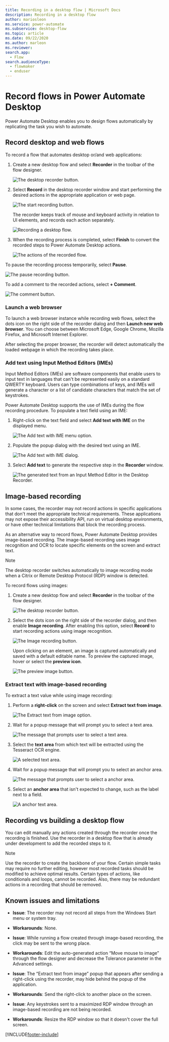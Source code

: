 ```yaml
---
title: Recording in a desktop flow | Microsoft Docs
description: Recording in a desktop flow
author: mariosleon
ms.service: power-automate
ms.subservice: desktop-flow
ms.topic: article
ms.date: 09/22/2020
ms.author: marleon
ms.reviewer: 
search.app: 
  - Flow
search.audienceType: 
  - flowmaker
  - enduser
---
```

# Record flows in Power Automate Desktop

Power Automate Desktop enables you to design flows automatically by replicating the task you wish to automate. 

## Record desktop and web flows

To record a flow that automates desktop or/and web applications:

1. Create a new desktop flow and select **Recorder** in the toolbar of the flow designer.

    ![The desktop recorder button.](./media/recording-flow/desktop-recorder-button.png)

1. Select **Record** in the desktop recorder window and start performing the desired actions in the appropriate application or web page.

    ![The start recording button.](./media/recording-flow/start-recording-button.png)

    The recorder keeps track of mouse and keyboard activity in relation to UI elements, and records each action separately.

    ![Recording a desktop flow.](./media/recording-flow/recording-flow.png)

1. When the recording process is completed, select **Finish** to convert the recorded steps to Power Automate Desktop actions.

    ![The actions of the recorded flow.](./media/recording-flow/recorded-flow.png)

To pause the recording process temporarily, select **Pause**.
 
![The pause recording button.](./media/recording-flow/pause-recording-button.png)
 
To add a comment to the recorded actions, select **+ Comment**.

![The comment button.](./media/recording-flow/comment-button.png)

### Launch a web browser

To launch a web browser instance while recording web flows, select the dots icon on the right side of the recorder dialog and then **Launch new web browser**. You can choose between Microsoft Edge, Google Chrome, Mozilla Firefox, and Microsoft Internet Explorer. 

After selecting the proper browser, the recorder will detect automatically the loaded webpage in which the recording takes place. 

### Add text using Input Method Editors (IMEs)

Input Method Editors (IMEs) are software components that enable users to input text in languages that can't be represented easily on a standard QWERTY keyboard. Users can type combinations of keys, and IMEs will generate a character or a list of candidate characters that match the set of keystrokes.

Power Automate Desktop supports the use of IMEs during the flow recording procedure. To populate a text field using an IME:

1. Right-click on the text field and select **Add text with IME** on the displayed menu.

    ![The Add text with IME menu option.](./media/recording-flow/add-text-with-ime-option.png)

1. Populate the popup dialog with the desired text using an IME.

    ![The Add text with IME dialog.](./media/recording-flow/add-text-with-ime-dialog.png)

1. Select **Add text** to generate the respective step in the **Recorder** window.

    ![The generated text from an Input Method Editor in the Desktop Recorder.](./media/recording-flow/ime-text-desktop-recorder.png)

## Image-based recording

In some cases, the recorder may not record actions in specific applications that don't meet the appropriate technical requirements. These applications may not expose their accessibility API, run on virtual desktop environments, or have other technical limitations that block the recording process.

As an alternative way to record flows, Power Automate Desktop provides image-based recording. The image-based recording uses image recognition and OCR to locate specific elements on the screen and extract text.

> [!NOTE]
> The desktop recorder switches automatically to image recording mode when a Citrix or Remote Desktop Protocol (RDP) window is detected.

To record flows using images:

1. Create a new desktop flow and select **Recorder** in the toolbar of the flow designer.

    ![The desktop recorder button.](./media/recording-flow/desktop-recorder-button.png)

1. Select the dots icon on the right side of the recorder dialog, and then enable **Image recording**. After enabling this option, select **Record** to start recording actions using image recognition.

    ![The Image recording button.](./media/recording-flow/image-recording-button.png)

     Upon clicking on an element, an image is captured automatically and saved with a default editable name. To preview the captured image, hover or select the **preview icon**. 

    ![The preview image button.](./media/recording-flow/preview-image-button.png)

### Extract text with image-based recording

To extract a text value while using image recording:

1. Perform a **right-click** on the screen and select **Extract text from image**.

    ![The Extract text from image option.](./media/recording-flow/extract-text-from-image-option.png)

1. Wait for a popup message that will prompt you to select a text area.

    ![The message that prompts user to select a text area.](./media/recording-flow/text-area-message.png)

1. Select the **text area** from which text will be extracted using the Tesseract OCR engine.

    ![A selected text area.](./media/recording-flow/text-area.png)

1. Wait for a popup message that will prompt you to select an anchor area.

    ![The message that prompts user to select a anchor area.](./media/recording-flow/anchor-area-message.png)

1. Select an **anchor area** that isn't expected to change, such as the label next to a field.

    ![A anchor text area.](./media/recording-flow/anchor-area.png)

 ## Recording vs building a desktop flow

You can edit manually any actions created through the recorder once the recording is finished. Use the recorder in a desktop flow that is already under development to add the recorded steps to it.

> [!NOTE]
> Use the recorder to create the backbone of your flow. Certain simple tasks may require no further editing, however most recorded tasks should be modified to achieve optimal results. Certain types of actions, like conditionals and loops, cannot be recorded. Also, there may be redundant actions in a recording that should be removed.

## Known issues and limitations

- **Issue**: The recorder may not record all steps from the Windows Start menu or system tray.

- **Workarounds**: None.

- **Issue**: While running a flow created through image-based recording, the click may be sent to the wrong place. 

- **Workarounds**: Edit the auto-generated action “Move mouse to image” through the flow designer and decrease the Tolerance parameter in the Advanced settings.

- **Issue**: The “Extract text from image” popup that appears after sending a right-click using the recorder, may hide behind the popup of the application.

- **Workarounds**: Send the right-click to another place on the screen.

- **Issue**: Any keystrokes sent to a maximized RDP window through an image-based recording are not being recorded.

- **Workarounds**: Resize the RDP window so that it doesn't cover the full screen.

[!INCLUDE[footer-include](../includes/footer-banner.md)]